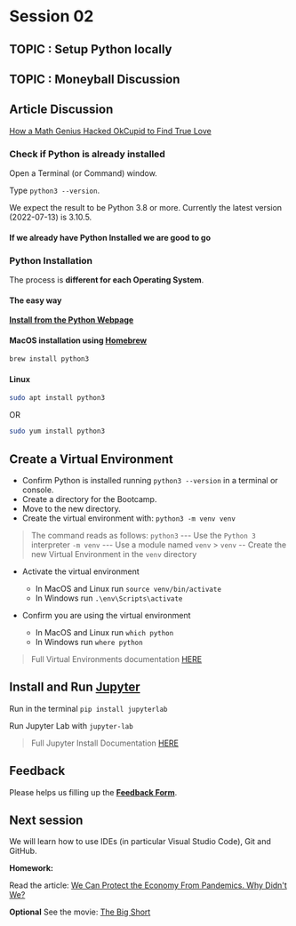 # Session 02

## TOPIC : Setup Python locally

## TOPIC : Moneyball Discussion

## Article Discussion

[How a Math Genius Hacked OkCupid to Find True Love](https://www.wired.com/2014/01/how-to-hack-okcupid/)

### Check if Python is already installed

Open a Terminal (or Command) window.

Type `python3 --version`.

We expect the result to be Python 3.8 or more. Currently the latest version (2022-07-13) is 3.10.5.

#### If we already have Python Installed we are good to go

### Python Installation

The process is **different for each Operating System**.

#### The easy way

**[Install from the Python Webpage](https://www.python.org)**

#### MacOS installation using [Homebrew](https://brew.sh)

```bash
brew install python3
```

#### Linux

```bash
sudo apt install python3
```

OR

```bash
sudo yum install python3
```

## Create a Virtual Environment

- Confirm Python is installed running `python3 --version` in a terminal or console.
- Create a directory for the Bootcamp.
- Move to the new directory.
- Create the virtual environment with: `python3 -m venv venv`

> The command reads as follows:
> `python3` --- Use the `Python 3` interpreter
> `-m venv` --- Use a module named `venv` > `venv` -- Create the new Virtual Environment in the `venv` directory

- Activate the virtual environment
  - In MacOS and Linux run `source venv/bin/activate`
  - In Windows run `.\env\Scripts\activate`

- Confirm you are using the virtual environment
  - In MacOS and Linux run `which python`
  - In Windows run `where python`

> Full Virtual Environments documentation [HERE](https://packaging.python.org/en/latest/guides/installing-using-pip-and-virtual-environments/)

## Install and Run [Jupyter](https://jupyter.org)

Run in the terminal `pip install jupyterlab`

Run Jupyter Lab with `jupyter-lab`

> Full Jupyter Install Documentation [HERE](https://jupyter.org/install)

## Feedback

Please helps us filling up the **[Feedback Form](https://docs.google.com/forms/d/e/1FAIpQLSfLdsad4R7pjyTppTO6haFmeIr_A5xZqgQvN5Bq2LmsBMY1VA/viewform)**.

## Next session

We will learn how to use IDEs (in particular Visual Studio Code), Git and GitHub.

**Homework:**

Read the article: [We Can Protect the Economy From Pandemics. Why Didn't We?](https://www.wired.com/story/nathan-wolfe-global-economic-fallout-pandemic-insurance/)

**Optional** See the movie: [The Big Short](<https://en.wikipedia.org/wiki/The_Big_Short_(film)>)
